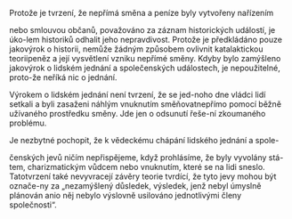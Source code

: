 
Protože je tvrzení, že nepřímá směna a peníze byly vytvořeny nařízením

nebo smlouvou občanů, považováno za záznam historických událostí, je úko-lem historiků odhalit jeho nepravdivost. Protože je předkládáno pouze jakovýrok o historii, nemůže žádným způsobem ovlivnit katalaktickou teoriipeněz a její vysvětlení vzniku nepřímé směny. Kdyby bylo zamýšleno jakovýrok o lidském jednání a společenských událostech, je nepoužitelné, proto-že neříká nic o jednání.

Výrokem o lidském jednání není tvrzení, že se jed-noho dne vládci lidí setkali a byli zasaženi náhlým vnuknutím směňovatnepřímo pomocí běžně užívaného prostředku směny. Jde jen o odsunutí řeše-ní zkoumaného problému.

Je nezbytné pochopit, že k vědeckému chápání lidského jednání a spole-

čenských jevů ničím nepřispějeme, když prohlásíme, že byly vyvolány stá-tem, charizmatickým vůdcem nebo vnuknutím, které se na lidi sneslo. Tatotvrzení také nevyvracejí závěry teorie tvrdící, že tyto jevy mohou být označe-ny za „nezamýšlený důsledek, výsledek, jenž nebyl úmyslně plánován anio něj nebylo výslovně usilováno jednotlivými členy společnosti“.

